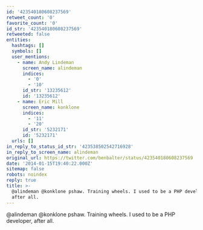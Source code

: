 ```yaml
---
id: '423540180608237569'
retweet_count: '0'
favorite_count: '0'
id_str: '423540180608237569'
retweeted: false
entities:
  hashtags: []
  symbols: []
  user_mentions:
    - name: Andy Lindeman
      screen_name: alindeman
      indices:
        - '0'
        - '10'
      id_str: '13235612'
      id: '13235612'
    - name: Eric Mill
      screen_name: konklone
      indices:
        - '11'
        - '20'
      id_str: '5232171'
      id: '5232171'
  urls: []
in_reply_to_status_id_str: '423538502542716928'
in_reply_to_screen_name: alindeman
original_url: https://twitter.com/benbalter/status/423540180608237569
date: '2014-01-15T19:40:22.000Z'
sitemap: false
robots: noindex
reply: true
title: >-
  @alindeman @konklone pshaw. Training wheels. I used to be a PHP developer,
  after all.
---
```


@alindeman @konklone pshaw. Training wheels. I used to be a PHP developer, after all.